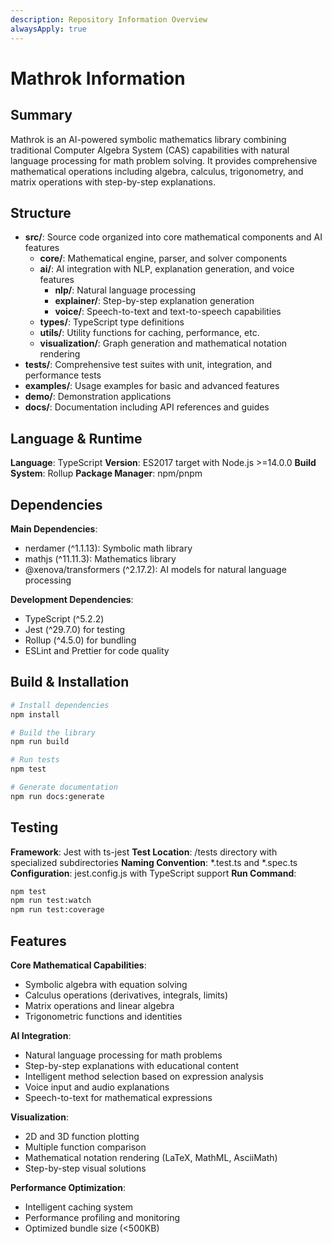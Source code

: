 ```yaml
---
description: Repository Information Overview
alwaysApply: true
---
```


# Mathrok Information

## Summary
Mathrok is an AI-powered symbolic mathematics library combining traditional Computer Algebra System (CAS) capabilities with natural language processing for math problem solving. It provides comprehensive mathematical operations including algebra, calculus, trigonometry, and matrix operations with step-by-step explanations.

## Structure
- **src/**: Source code organized into core mathematical components and AI features
  - **core/**: Mathematical engine, parser, and solver components
  - **ai/**: AI integration with NLP, explanation generation, and voice features
    - **nlp/**: Natural language processing
    - **explainer/**: Step-by-step explanation generation
    - **voice/**: Speech-to-text and text-to-speech capabilities
  - **types/**: TypeScript type definitions
  - **utils/**: Utility functions for caching, performance, etc.
  - **visualization/**: Graph generation and mathematical notation rendering
- **tests/**: Comprehensive test suites with unit, integration, and performance tests
- **examples/**: Usage examples for basic and advanced features
- **demo/**: Demonstration applications
- **docs/**: Documentation including API references and guides

## Language & Runtime
**Language**: TypeScript
**Version**: ES2017 target with Node.js >=14.0.0
**Build System**: Rollup
**Package Manager**: npm/pnpm

## Dependencies
**Main Dependencies**:
- nerdamer (^1.1.13): Symbolic math library
- mathjs (^11.11.3): Mathematics library
- @xenova/transformers (^2.17.2): AI models for natural language processing

**Development Dependencies**:
- TypeScript (^5.2.2)
- Jest (^29.7.0) for testing
- Rollup (^4.5.0) for bundling
- ESLint and Prettier for code quality

## Build & Installation
```bash
# Install dependencies
npm install

# Build the library
npm run build

# Run tests
npm test

# Generate documentation
npm run docs:generate
```

## Testing
**Framework**: Jest with ts-jest
**Test Location**: /tests directory with specialized subdirectories
**Naming Convention**: *.test.ts and *.spec.ts
**Configuration**: jest.config.js with TypeScript support
**Run Command**:
```bash
npm test
npm run test:watch
npm run test:coverage
```

## Features
**Core Mathematical Capabilities**:
- Symbolic algebra with equation solving
- Calculus operations (derivatives, integrals, limits)
- Matrix operations and linear algebra
- Trigonometric functions and identities

**AI Integration**:
- Natural language processing for math problems
- Step-by-step explanations with educational content
- Intelligent method selection based on expression analysis
- Voice input and audio explanations
- Speech-to-text for mathematical expressions

**Visualization**:
- 2D and 3D function plotting
- Multiple function comparison
- Mathematical notation rendering (LaTeX, MathML, AsciiMath)
- Step-by-step visual solutions

**Performance Optimization**:
- Intelligent caching system
- Performance profiling and monitoring
- Optimized bundle size (<500KB)